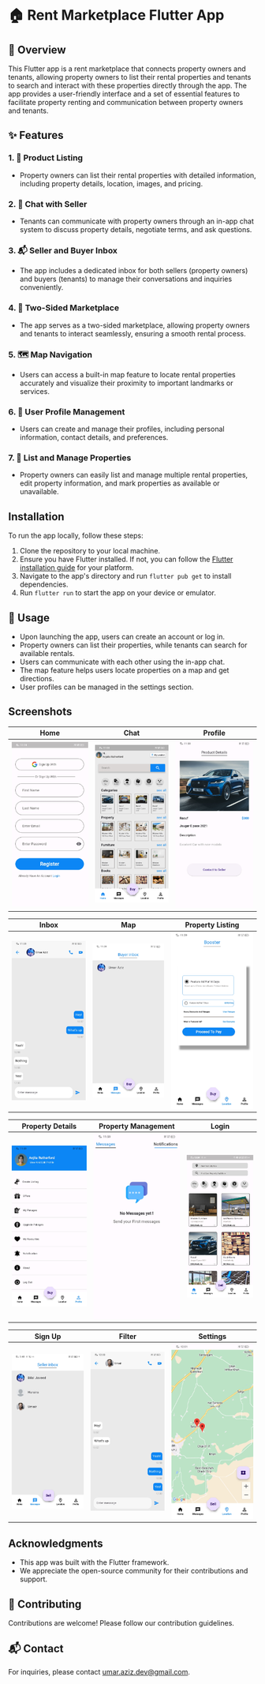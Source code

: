 # 🏠 Rent Marketplace Flutter App

## 📝 Overview

This Flutter app is a rent marketplace that connects property owners and tenants, allowing property owners to list their rental properties and tenants to search and interact with these properties directly through the app. The app provides a user-friendly interface and a set of essential features to facilitate property renting and communication between property owners and tenants.

## ✨ Features

### 1. 🏢 Product Listing

- Property owners can list their rental properties with detailed information, including property details, location, images, and pricing.

### 2. 💬 Chat with Seller

- Tenants can communicate with property owners through an in-app chat system to discuss property details, negotiate terms, and ask questions.

### 3. 📬 Seller and Buyer Inbox

- The app includes a dedicated inbox for both sellers (property owners) and buyers (tenants) to manage their conversations and inquiries conveniently.

### 4. 💼 Two-Sided Marketplace

- The app serves as a two-sided marketplace, allowing property owners and tenants to interact seamlessly, ensuring a smooth rental process.

### 5. 🗺️ Map Navigation

- Users can access a built-in map feature to locate rental properties accurately and visualize their proximity to important landmarks or services.

### 6. 👤 User Profile Management

- Users can create and manage their profiles, including personal information, contact details, and preferences.

### 7. 📝 List and Manage Properties

- Property owners can easily list and manage multiple rental properties, edit property information, and mark properties as available or unavailable.

## Installation

To run the app locally, follow these steps:

1. Clone the repository to your local machine.
2. Ensure you have Flutter installed. If not, you can follow the [Flutter installation guide](https://flutter.dev/docs/get-started/install) for your platform.
3. Navigate to the app's directory and run `flutter pub get` to install dependencies.
4. Run `flutter run` to start the app on your device or emulator.

## 🚀 Usage

- Upon launching the app, users can create an account or log in.
- Property owners can list their properties, while tenants can search for available rentals.
- Users can communicate with each other using the in-app chat.
- The map feature helps users locate properties on a map and get directions.
- User profiles can be managed in the settings section.
## Screenshots

| Home | Chat | Profile |
|---|---|---|
| ![Home](https://github.com/umarazizdev/Rent-Market-Place/blob/main/assets/screenshot/1.jpg) | ![Chat](https://github.com/umarazizdev/Rent-Market-Place/blob/main/assets/screenshot/2.jpg) | ![Profile](https://github.com/umarazizdev/Rent-Market-Place/blob/main/assets/screenshot/3.jpg) |

| Inbox | Map | Property Listing |
|---|---|---|
| ![Inbox](https://github.com/umarazizdev/Rent-Market-Place/blob/main/assets/screenshot/4.jpg) | ![Map](https://github.com/umarazizdev/Rent-Market-Place/blob/main/assets/screenshot/5.jpg) | ![Property Listing](https://github.com/umarazizdev/Rent-Market-Place/blob/main/assets/screenshot/6.jpg) |

| Property Details | Property Management | Login |
|---|---|---|
| ![Property Details](https://github.com/umarazizdev/Rent-Market-Place/blob/main/assets/screenshot/7.jpg) | ![Property Management](https://github.com/umarazizdev/Rent-Market-Place/blob/main/assets/screenshot/8.jpg) | ![Login](https://github.com/umarazizdev/Rent-Market-Place/blob/main/assets/screenshot/9.jpg) |

| Sign Up | Filter | Settings |
|---|---|---|
| ![Sign Up](https://github.com/umarazizdev/Rent-Market-Place/blob/main/assets/screenshot/10.jpg) | ![Filter](https://github.com/umarazizdev/Rent-Market-Place/blob/main/assets/screenshot/11.jpg) | ![Settings](https://github.com/umarazizdev/Rent-Market-Place/blob/main/assets/screenshot/12.jpg) |

## Acknowledgments

- This app was built with the Flutter framework.
- We appreciate the open-source community for their contributions and support.

## 🤝 Contributing 
 Contributions are welcome! Please follow our contribution guidelines.
 ## 📬 Contact
 For inquiries, please contact umar.aziz.dev@gmail.com.

